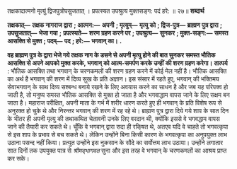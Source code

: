  

तक्षकादात्मनो मृत्युं द्विजपुत्रोपसॢजतात् । प्रपत्स्यत उपश्रुत्य मुक्तसङ्ग: पदं हरे: ॥ २७॥ **शब्दार्थ** 

**तक्षकात्—** **तक्षक नागराज द्वारा** **; आत्मन:—** **अपनी** **; मृत्युम्—** **मृत्यु को** **; द्विज-पुत्र—** **ब्राह्मण पुत्र द्वारा** **; उपसॢजतात्—** **भेजा गया** **;** **प्रपत्स्यते—** **शरण ग्रहण करने पर** **; उपश्रुत्य—** **सुनकर** **; मुक्त-सङ्ग:—** **समस्त आसक्ति से मुक्त** **; पदम्—** **पद** **; हरे:—** **भगवान् का।** **.** 

**वह ब्राह्मण पुत्र के द्वारा भेजे गये तक्षक नाग के डसने से अपनी मृत्यु होने की बात सुनकर** **समस्त भौतिक आसक्ति से अपने आपको मुक्त करके, भगवान् को आत्म-समर्पण करके उन्हीं** **की शरण ग्रहण करेगा।** **तात्पर्य** : भौतिक आसक्ति तथा भगवान् के चरणकमलों की शरण ग्रहण करने में कोई मेल नहीं है। भौतिक आसक्ति का अर्थ है भगवान् की शरण में दिव्य सुख के प्रति अज्ञान। इस संसार में रहते हुए, भगवान् की भक्तिमय सेवाभगवान् के साथ दिव्य सश्बन्ध बनाये रखने के लिए अवयास करने का साधन है और जब यह परिपक्व हो जाती है, तो मनुष्य समस्त भौतिक आसक्ति से मुक्त हो जाता है और भगवाद्धाम वापस जाने के लिए सक्षम बन जाता है। महाराज परीक्षित, अपनी माता के गर्भ में शरीर धारण करते हुए ही भगवान् के प्रति विशेष रूप से अनुरक्त हो चुके थे और निरन्तर भगवान् की शरण में रह रहे थे। ब्राह्मण पुत्र द्वारा दिये गये शाप के सात दिन के भीतर ही अपनी मृत्यु की तथाकथित चेतावनी उनके लिए वरदान थी, क्योंकि इससे वे भगवद्धाम वापस जाने की तैयारी कर सकते थे। चूँकि वे भगवान् द्वारा सदा ही रकि्षत थे, अतएव यदि वे चाहते तो भगवत्कृपा से इस शाप के प्रभाव से बच सकते थे। लेकिन उन्होंने बिना किसी कारण के भगवत्कृपा का अनुपयुक्त लाभ उठाना पसन्द नहीं किया। प्रत्युत उन्होंने इस नुकसान के सौदे का सर्वोत्तम लाभ उठाया। उन्होंने लगातार सात दिनों तक उपयुक्त पात्र से *श्रीमद्भागवत* सुना और इस तरह वे भगवान् के चरणकमलों का आश्रय प्राप्त कर सके। 
